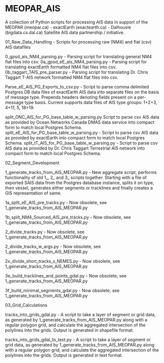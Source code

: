 # MEOPAR_AIS

A collection of Python scripts for processing AIS data in support of the MEOPAR (meopar.ca) - exactEarth (exactearth.ca) - Dalhousie (bigdata.cs.dal.ca) Satellite AIS data partnership / initiative.

01_Raw_Data_Handling - Scripts for processing raw (NM4) and flat (csv) AIS datafiles

0_gpsd_ais_NM4_parsing.py - Parsing script for translating general NM4 flat files into csv.
0a_gpsd_eE_ais_NM4_parsing.py - Parsing script for translating exactEarth formatted NM4 flat files into csv.
0b_taggart_TAIS_pre_parser.py - Parsing script for translating Dr. Chris Taggart T-AIS network formatted NM4 flat files into csv.

Parse_eE_AIS_PG_Exports_to_csv.py - Script to parse comma delimited Postgres DB data files of exactEarth AIS data into separate files on the basis of message type. Prepends headers denoting fields present on a per-message type basis. Current supports data files of AIS type groups: 1+2+3, 4+11, 5, 18+19. 

split_ONC_AIS_for_PG_base_table_w_parsing.py Script to parse csv AIS data as provided by Ocean Networks Canada DMAS data service into compact form to match local Postgres Schema.
split_eE_AIS_for_PG_base_table_w_parsing.py - Script to parse csv AIS data as provided by exactEarth into compact form to match local Postgres Schema.
split_tT_AIS_for_PG_base_table_w_parsing.py - Script to parse csv AIS data as provided by Dr. Chris Taggart Terrestrial AIS network into compact form to match local Postgres Schema.

02_Segment_Development

1_generate_tracks_from_AIS_MEOPAR.py - New aggregate script, performs functionality of old 1_, 2_ and 3_ scripts together. Starting with a file of exported SAIS data from the Postgres database instance, splits it on type, then vessel, generates either segments or tracklines and finally creates a GIS representation of same.

1a_split_eE_AIS_pre_tracks.py - Now obsolete, see 1_generate_tracks_from_AIS_MEOPAR.py 

1b_split_NM4_Sourced_AIS_pre_tracks.py - Now obsolete, see 1_generate_tracks_from_AIS_MEOPAR.py 

2_divide_tracks.py - Now obsolete, see 1_generate_tracks_from_AIS_MEOPAR.py 

2_divide_tracks_w_args.py - Now obsolete, see 1_generate_tracks_from_AIS_MEOPAR.py 

2x_divide_short_tracks_v_NEMES.py - Now obsolete, see 1_generate_tracks_from_AIS_MEOPAR.py 

3e_build_tracklines_and_points_gdal.py - Now obsolete, see 1_generate_tracks_from_AIS_MEOPAR.py 

3f_build_minimal_segments_gdal.py - Now obsolete, see 1_generate_tracks_from_AIS_MEOPAR.py 

03_Grid_Calculations

tracks_into_grids_gdal.py - A script to take a layer of segment or grid data, as generated by 1_generate_tracks_from_AIS_MEOPAR.py along with a regular polygon grid, and calculate the aggregated intersection of the polylines into the grids. Output is generated in shapefile format.

tracks_into_grids_gdal_to_text.py - A script to take a layer of segment or grid data, as generated by 1_generate_tracks_from_AIS_MEOPAR.py along with a regular polygon grid, and calculate the aggregated intersection of the polylines into the grids. Output is generated in text format.